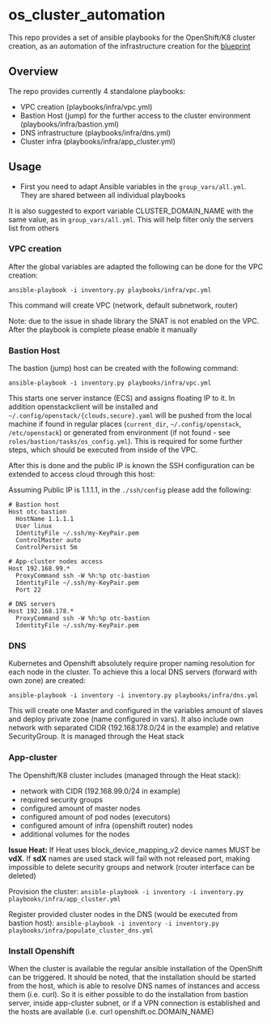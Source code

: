 # os_cluster_automation

This repo provides a set of ansible playbooks for the OpenShift/K8 cluster creation, as an automation of the infrastructure creation for the [blueprint](https://opentelekomcloud.github.io/techblog/blueprints/2018-03-23-openshift-origin-fedora-atomic.html)

## Overview

The repo provides currently 4 standalone playbooks:

* VPC creation (playbooks/infra/vpc.yml)
* Bastion Host (jump) for the further access to the cluster environment (playbooks/infra/bastion.yml)
* DNS infrastructure (playbooks/infra/dns.yml)
* Cluster infra (playbooks/infra/app_cluster.yml)


## Usage

* First you need to adapt Ansible variables in the `group_vars/all.yml`. They are shared between all individual playbooks

It is also suggested to export variable CLUSTER_DOMAIN_NAME with the same value, as in `group_vars/all.yml`. This will help filter only the servers list from others

### VPC creation

After the global variables are adapted the following can be done for the VPC creation:

  `ansible-playbook -i inventory.py playbooks/infra/vpc.yml`

This command will create VPC (network, default subnetwork, router)

Note: due to the issue in shade library the SNAT is not enabled on the VPC. After the playbook is complete please enable it manually


### Bastion Host

The bastion (jump) host can be created with the following command:

  `ansible-playbook -i inventory.py playbooks/infra/vpc.yml`

This starts one server instance (ECS) and assigns floating IP to it. In addition openstackclient will be installed and `~/.config/openstack/{clouds,secure}.yaml` will be pushed from the local machine if found in regular places (`current_dir`, `~/.config/openstack`, `/etc/openstack`) or generated from environment (if not found - see `roles/bastion/tasks/os_config.yml`). This is required for some further steps, which should be executed from inside of the VPC.

After this is done and the public IP is known the SSH configuration can be extended to access cloud through this host:

Assuming Public IP is 1.1.1.1, in the `./ssh/config` please add the following:

~~~~
# Bastion host
Host otc-bastion
  HostName 1.1.1.1
  User linux
  IdentityFile ~/.ssh/my-KeyPair.pem
  ControlMaster auto
  ControlPersist 5m

# App-cluster nodes access
Host 192.168.99.*
  ProxyCommand ssh -W %h:%p otc-bastion
  IdentityFile ~/.ssh/my-KeyPair.pem
  Port 22

# DNS servers
Host 192.168.178.*
  ProxyCommand ssh -W %h:%p otc-bastion
  IdentityFile ~/.ssh/my-KeyPair.pem    
~~~~


### DNS

Kubernetes and Openshift absolutely require proper naming resolution for each node in the cluster. To achieve this a local DNS servers (forward with own zone) are created:

  `ansible-playbook -i inventory -i inventory.py playbooks/infra/dns.yml`

This will create one Master and configured in the variables amount of slaves and deploy private zone (name configured in vars). It also include own network with separated CIDR (192.168.178.0/24 in the example) and relative SecurityGroup. It is managed through the Heat stack


### App-cluster

The Openshift/K8 cluster includes (managed through the Heat stack):
* network with CIDR (192.168.99.0/24 in example)
* required security groups
* configured amount of master nodes
* configured amount of pod nodes (executors)
* configured amount of infra (openshift router) nodes
* additional volumes for the nodes

**Issue Heat:** If Heat uses block_device_mapping_v2 device names MUST be **vdX**. If **sdX** names are used stack will fail with not released port, making impossible to delete security groups and network (router interface can be deleted)

Provision the cluster:
  `ansible-playbook -i inventory -i inventory.py playbooks/infra/app_cluster.yml`

Register provided cluster nodes in the DNS (would be executed from bastion host):
  `ansible-playbook -i inventory -i inventory.py playbooks/infra/populate_cluster_dns.yml`


### Install Openshift

When the cluster is available the regular ansible installation of the OpenShift can be triggered. It should be noted, that the installation should be started from the host, which is able to resolve DNS names of instances and access them (i.e. curl). So it is either possible to do the installation from bastion server, inside app-cluster subnet, or if a VPN connection is established and the hosts are available (i.e. curl openshift.oc.DOMAIN_NAME)
